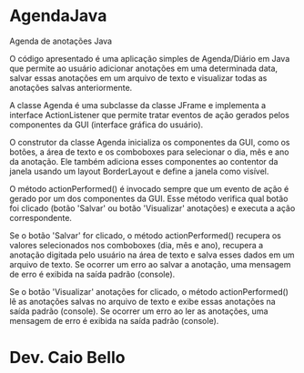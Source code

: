 # AgendaJava
Agenda de anotações Java


O código apresentado é uma aplicação simples de Agenda/Diário em Java que permite ao usuário adicionar anotações em uma determinada data, salvar essas anotações em um arquivo de texto e visualizar todas as anotações salvas anteriormente.

A classe Agenda é uma subclasse da classe JFrame e implementa a interface ActionListener que permite tratar eventos de ação gerados pelos componentes da GUI (interface gráfica do usuário).

O construtor da classe Agenda inicializa os componentes da GUI, como os botões, a área de texto e os comboboxes para selecionar o dia, mês e ano da anotação. Ele também adiciona esses componentes ao contentor da janela usando um layout BorderLayout e define a janela como visível.

O método actionPerformed() é invocado sempre que um evento de ação é gerado por um dos componentes da GUI. Esse método verifica qual botão foi clicado (botão 'Salvar' ou botão 'Visualizar' anotações) e executa a ação correspondente.

Se o botão 'Salvar' for clicado, o método actionPerformed() recupera os valores selecionados nos comboboxes (dia, mês e ano), recupera a anotação digitada pelo usuário na área de texto e salva esses dados em um arquivo de texto. Se ocorrer um erro ao salvar a anotação, uma mensagem de erro é exibida na saída padrão (console).

Se o botão 'Visualizar' anotações for clicado, o método actionPerformed() lê as anotações salvas no arquivo de texto e exibe essas anotações na saída padrão (console). Se ocorrer um erro ao ler as anotações, uma mensagem de erro é exibida na saída padrão (console).

# Dev. Caio Bello
